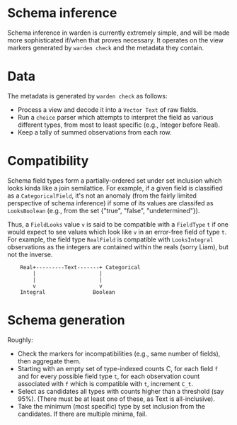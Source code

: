 # Schema inference

Schema inference in warden is currently extremely simple, and will be
made more sophisticated if/when that proves necessary. It operates on
the view markers generated by `warden check` and the metadata they
contain.

# Data

The metadata is generated by `warden check` as follows:

 - Process a view and decode it into a `Vector Text` of raw fields.
 - Run a `choice` parser which attempts to interpret the field as
   various different types, from most to least specific (e.g., Integer
   before Real).
 - Keep a tally of summed observations from each row.

# Compatibility

Schema field types form a partially-ordered set under set inclusion
which looks kinda like a join semilattice. For example, if a given
field is classified as a  `CategoricalField`, it's not an anomaly
(from the fairly limited perspective of schema inference) if some of
its values are classifed as `LooksBoolean` (e.g., from the set
{"true", "false", "undetermined"}).

Thus, a `FieldLooks` value `v` is said to be compatible with a
`FieldType` `t` if one would expect to see values which look like `v`
in an error-free field of type `t`. For example, the field type
`RealField` is compatible with `LooksIntegral` observations as the
integers are contained within the reals (sorry Liam), but not the
inverse.

```
    Real+---------Text-------+ Categorical
        |                    |
        |                    |
        v                    v
    Integral               Boolean
```

# Schema generation

Roughly:

 - Check the markers for incompatibilities (e.g., same number of
   fields), then aggregate them.
 - Starting with an empty set of type-indexed counts C, for each field
   `f` and for every possible field type `t`, for each 
   observation count associated with `f` which is compatible with `t`,
   increment `C_t`.
 - Select as candidates all types with counts higher than a threshold
   (say 95%). (There must be at least one of these, as Text is
   all-inclusive).
 - Take the minimum (most specific) type by set inclusion from the
   candidates. If there are multiple minima, fail.
